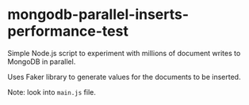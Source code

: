 # mongodb-parallel-inserts-performance-test
Simple Node.js script to experiment with millions of document writes to MongoDB in parallel.

Uses Faker library to generate values for the documents to be inserted.

Note: look into `main.js` file.
